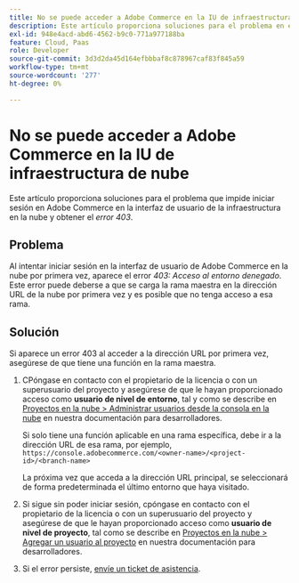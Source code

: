 ```yaml
---
title: No se puede acceder a Adobe Commerce en la IU de infraestructura de nube
description: Este artículo proporciona soluciones para el problema en el que no puede iniciar sesión en la interfaz de usuario de Adobe Commerce en la infraestructura de la nube y obtener el "error 403".
exl-id: 948e4acd-abd6-4562-b9c0-771a977188ba
feature: Cloud, Paas
role: Developer
source-git-commit: 3d3d2da45d164efbbbaf8c878967caf83f845a59
workflow-type: tm+mt
source-wordcount: '277'
ht-degree: 0%

---
```


# No se puede acceder a Adobe Commerce en la IU de infraestructura de nube

Este artículo proporciona soluciones para el problema que impide iniciar sesión en Adobe Commerce en la interfaz de usuario de la infraestructura en la nube y obtener el *error 403*.

## Problema

Al intentar iniciar sesión en la interfaz de usuario de Adobe Commerce en la nube por primera vez, aparece el error *403: Acceso al entorno denegado*. Este error puede deberse a que se carga la rama maestra en la dirección URL de la nube por primera vez y es posible que no tenga acceso a esa rama.

## Solución

Si aparece un error 403 al acceder a la dirección URL por primera vez, asegúrese de que tiene una función en la rama maestra.

1. СPóngase en contacto con el propietario de la licencia o con un superusuario del proyecto y asegúrese de que le hayan proporcionado acceso como **usuario de nivel de entorno**, tal y como se describe en [Proyectos en la nube > Administrar usuarios desde la consola en la nube](https://experienceleague.adobe.com/docs/commerce-cloud-service/user-guide/project/user-access.html?lang=es#manage-users-from-the-cloud-console) en nuestra documentación para desarrolladores.

   Si solo tiene una función aplicable en una rama específica, debe ir a la dirección URL de esa rama, por ejemplo,
   `https://console.adobecommerce.com/<owner-name>/<project-id>/<branch-name>`

   La próxima vez que acceda a la dirección URL principal, se seleccionará de forma predeterminada el último entorno que haya visitado.

1. Si sigue sin poder iniciar sesión, сpóngase en contacto con el propietario de la licencia o con un superusuario del proyecto y asegúrese de que le hayan proporcionado acceso como **usuario de nivel de proyecto**, tal como se describe en [Proyectos en la nube > Agregar un usuario al proyecto](https://experienceleague.adobe.com/docs/commerce-cloud-service/user-guide/project/user-access.html?lang=es#add-a-user-to-the-project) en nuestra documentación para desarrolladores.
1. Si el error persiste, [envíe un ticket de asistencia](/help/help-center-guide/help-center/magento-help-center-user-guide.md#submit-ticket).
